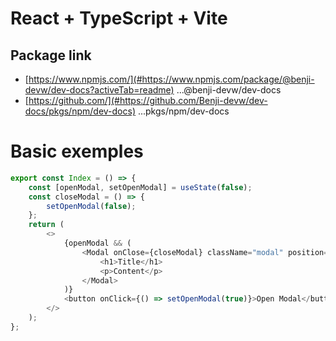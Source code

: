 # React + TypeScript + Vite
## Package link
- [https://www.npmjs.com/](#https://www.npmjs.com/package/@benji-devw/dev-docs?activeTab=readme) ...@benji-devw/dev-docs
- [https://github.com/](#https://github.com/Benji-devw/dev-docs/pkgs/npm/dev-docs) ...pkgs/npm/dev-docs

# Basic exemples

```js
export const Index = () => {
    const [openModal, setOpenModal] = useState(false);
    const closeModal = () => {
        setOpenModal(false);
    };
    return (
        <>
            {openModal && (
                <Modal onClose={closeModal} className="modal" position="center">
                    <h1>Title</h1>
                    <p>Content</p>
                </Modal>
            )}
            <button onClick={() => setOpenModal(true)}>Open Modal</button>
        </>
    );
};
```

